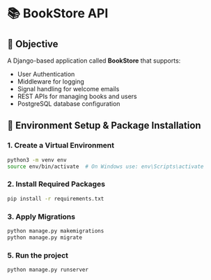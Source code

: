 # 📚 BookStore API

## 🎯 Objective

A Django-based application called **BookStore** that supports:

- User Authentication
- Middleware for logging
- Signal handling for welcome emails
- REST APIs for managing books and users
- PostgreSQL database configuration

## 🔧 Environment Setup & Package Installation

### 1. Create a Virtual Environment
```bash
python3 -m venv env
source env/bin/activate  # On Windows use: env\Scripts\activate
```

### 2. Install Required Packages
```bash
pip install -r requirements.txt
```

### 3. Apply Migrations
```bash
python manage.py makemigrations
python manage.py migrate
```

### 5. Run the project
```bash
python manage.py runserver
```
